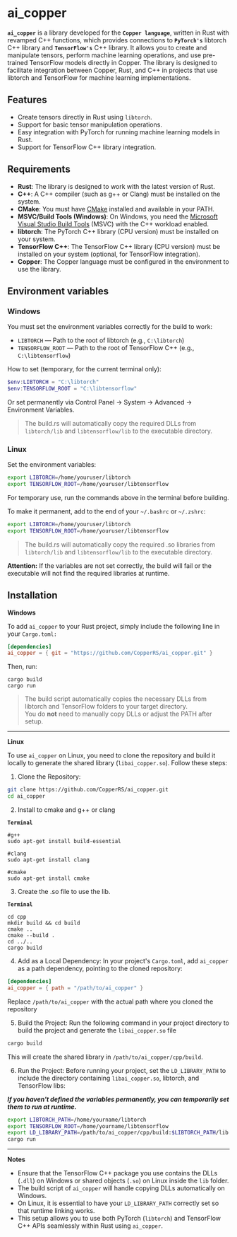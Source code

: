 # ai_copper

**`ai_copper`** is a library developed for the **`Copper language`**, written in Rust with revamped C++ functions, which provides connections to **`PyTorch's`** libtorch C++ library and **`TensorFlow's`** C++ library. It allows you to create and manipulate tensors, perform machine learning operations, and use pre-trained TensorFlow models directly in Copper. The library is designed to facilitate integration between Copper, Rust, and C++ in projects that use libtorch and TensorFlow for machine learning implementations.

## Features

- Create tensors directly in Rust using `libtorch`.
- Support for basic tensor manipulation operations.
- Easy integration with PyTorch for running machine learning models in Rust.
- Support for TensorFlow C++ library integration.

## Requirements

- **Rust**: The library is designed to work with the latest version of Rust.
- **C++**: A C++ compiler (such as g++ or Clang) must be installed on the system.
- **CMake**: You must have [CMake](https://cmake.org/download/) installed and available in your PATH.
- **MSVC/Build Tools (Windows)**: On Windows, you need the [Microsoft Visual Studio Build Tools](https://visualstudio.microsoft.com/visual-cpp-build-tools/) (MSVC) with the C++ workload enabled.
- **libtorch**: The PyTorch C++ library (CPU version) must be installed on your system.
- **TensorFlow C++**: The TensorFlow C++ library (CPU version) must be installed on your system (optional, for TensorFlow integration).
- **Copper**: The Copper language must be configured in the environment to use the library.

## Environment variables

### Windows

You must set the environment variables correctly for the build to work:

- `LIBTORCH` — Path to the root of libtorch (e.g., `C:\libtorch`)
- `TENSORFLOW_ROOT` — Path to the root of TensorFlow C++ (e.g., `C:\libtensorflow`)

How to set (temporary, for the current terminal only):

```powershell
$env:LIBTORCH = "C:\libtorch"
$env:TENSORFLOW_ROOT = "C:\libtensorflow"
```

Or set permanently via Control Panel → System → Advanced → Environment Variables.

> The build.rs will automatically copy the required DLLs from `libtorch/lib` and `libtensorflow/lib` to the executable directory.

### Linux

Set the environment variables:

```bash
export LIBTORCH=/home/youruser/libtorch
export TENSORFLOW_ROOT=/home/youruser/libtensorflow
```

For temporary use, run the commands above in the terminal before building.

To make it permanent, add to the end of your `~/.bashrc` or `~/.zshrc`:

```bash
export LIBTORCH=/home/youruser/libtorch
export TENSORFLOW_ROOT=/home/youruser/libtensorflow
```

> The build.rs will automatically copy the required .so libraries from `libtorch/lib` and `libtensorflow/lib` to the executable directory.

**Attention:** If the variables are not set correctly, the build will fail or the executable will not find the required libraries at runtime.

## Installation

**Windows**

To add `ai_copper` to your Rust project, simply include the following line in your `Cargo.toml:`

```toml
[dependencies]
ai_copper = { git = "https://github.com/CopperRS/ai_copper.git" }
```

Then, run:

```
cargo build
cargo run
```

> The build script automatically copies the necessary DLLs from libtorch and TensorFlow folders to your target directory.  
> You do **not** need to manually copy DLLs or adjust the PATH after setup.

---

**Linux**

To use `ai_copper` on Linux, you need to clone the repository and build it locally to generate the shared library (`libai_copper.so`). Follow these steps:

1. Clone the Repository:

```bash
git clone https://github.com/CopperRS/ai_copper.git
cd ai_copper
```

2. Install to cmake and g++ or clang

**`Terminal`**

```
#g++
sudo apt-get install build-essential

#clang
sudo apt-get install clang

#cmake
sudo apt-get install cmake
```

3. Create the .so file to use the lib.

**`Terminal`**

```
cd cpp
mkdir build && cd build
cmake ..
cmake --build .
cd ../..
cargo build
```

4. Add as a Local Dependency: In your project's `Cargo.toml`, add `ai_copper` as a path dependency, pointing to the cloned repository:

```toml
[dependencies]
ai_copper = { path = "/path/to/ai_copper" }
```

Replace `/path/to/ai_copper` with the actual path where you cloned the repository

5. Build the Project: Run the following command in your project directory to build the project and generate the `libai_copper.so` file

```bash
cargo build
```

This will create the shared library in `/path/to/ai_copper/cpp/build`.

6. Run the Project: Before running your project, set the `LD_LIBRARY_PATH` to include the directory containing `libai_copper.so`, libtorch, and TensorFlow libs:

**_If you haven't defined the variables permanently, you can temporarily set them to run at runtime._**

```bash
export LIBTORCH_PATH=/home/yourname/libtorch
export TENSORFLOW_ROOT=/home/yourname/libtensorflow
export LD_LIBRARY_PATH=/path/to/ai_copper/cpp/build:$LIBTORCH_PATH/lib:$TENSORFLOW_ROOT/lib:$LD_LIBRARY_PATH
cargo run
```

---

**Notes**

- Ensure that the TensorFlow C++ package you use contains the DLLs (`.dll`) on Windows or shared objects (`.so`) on Linux inside the `lib` folder.
- The build script of `ai_copper` will handle copying DLLs automatically on Windows.
- On Linux, it is essential to have your `LD_LIBRARY_PATH` correctly set so that runtime linking works.
- This setup allows you to use both PyTorch (`libtorch`) and TensorFlow C++ APIs seamlessly within Rust using `ai_copper`.
